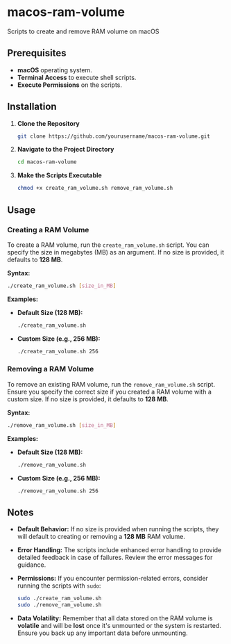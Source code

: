 # macos-ram-volume

Scripts to create and remove RAM volume on macOS

## Prerequisites

- **macOS** operating system.
- **Terminal Access** to execute shell scripts.
- **Execute Permissions** on the scripts.

## Installation

1. **Clone the Repository**
   
   ```bash
   git clone https://github.com/yourusername/macos-ram-volume.git
   ```

2. **Navigate to the Project Directory**
   
   ```bash
   cd macos-ram-volume
   ```

3. **Make the Scripts Executable**
   
   ```bash
   chmod +x create_ram_volume.sh remove_ram_volume.sh
   ```

## Usage

### Creating a RAM Volume

To create a RAM volume, run the `create_ram_volume.sh` script. You can specify the size in megabytes (MB) as an argument. If no size is provided, it defaults to **128 MB**.

**Syntax:**

```bash
./create_ram_volume.sh [size_in_MB]
```

**Examples:**

- **Default Size (128 MB):**
  
  ```bash
  ./create_ram_volume.sh
  ```

- **Custom Size (e.g., 256 MB):**
  
  ```bash
  ./create_ram_volume.sh 256
  ```

### Removing a RAM Volume

To remove an existing RAM volume, run the `remove_ram_volume.sh` script. Ensure you specify the correct size if you created a RAM volume with a custom size. If no size is provided, it defaults to **128 MB**.

**Syntax:**

```bash
./remove_ram_volume.sh [size_in_MB]
```

**Examples:**

- **Default Size (128 MB):**
  
  ```bash
  ./remove_ram_volume.sh
  ```

- **Custom Size (e.g., 256 MB):**
  
  ```bash
  ./remove_ram_volume.sh 256
  ```

## Notes

- **Default Behavior:** If no size is provided when running the scripts, they will default to creating or removing a **128 MB** RAM volume.
  
- **Error Handling:** The scripts include enhanced error handling to provide detailed feedback in case of failures. Review the error messages for guidance.
  
- **Permissions:** If you encounter permission-related errors, consider running the scripts with `sudo`:
  
  ```bash
  sudo ./create_ram_volume.sh
  sudo ./remove_ram_volume.sh
  ```
  
- **Data Volatility:** Remember that all data stored on the RAM volume is **volatile** and will be **lost** once it's unmounted or the system is restarted. Ensure you back up any important data before unmounting.

